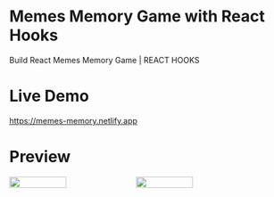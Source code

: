 # Memes Memory Game with React Hooks

Build React Memes Memory Game | REACT HOOKS



# Live Demo
https://memes-memory.netlify.app

# Preview
 <div style="display: flex; align-items: flex-start" >
 <img src="https://user-images.githubusercontent.com/86564838/131710849-491ecc2d-d18e-40e1-aa8d-5133452d8614.jpg" width=45% height=50%>
  <img src="https://user-images.githubusercontent.com/86564838/131710890-8e1d8aeb-6648-4de9-a0df-a4a447def3a6.jpg" width=45% height=50%>
<div/>


